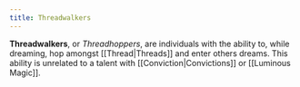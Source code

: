 ```yaml
---
title: Threadwalkers
---
```


**Threadwalkers**, or *Threadhoppers*, are individuals with the ability to, while dreaming, hop amongst [[Thread|Threads]] and enter others dreams. This ability is unrelated to a talent with [[Conviction|Convictions]] or [[Luminous Magic]].
